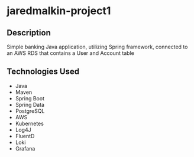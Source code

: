 # jaredmalkin-project1

## Description
Simple banking Java application, utilizing Spring framework, connected to an AWS RDS that contains a User and Account table

## Technologies Used
* Java
* Maven
* Spring Boot
* Spring Data
* PostgreSQL
* AWS
* Kubernetes
* Log4J
* FluentD
* Loki
* Grafana
